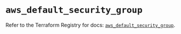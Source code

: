 # `aws_default_security_group`

Refer to the Terraform Registry for docs: [`aws_default_security_group`](https://registry.terraform.io/providers/hashicorp/aws/6.8.0/docs/resources/default_security_group).
